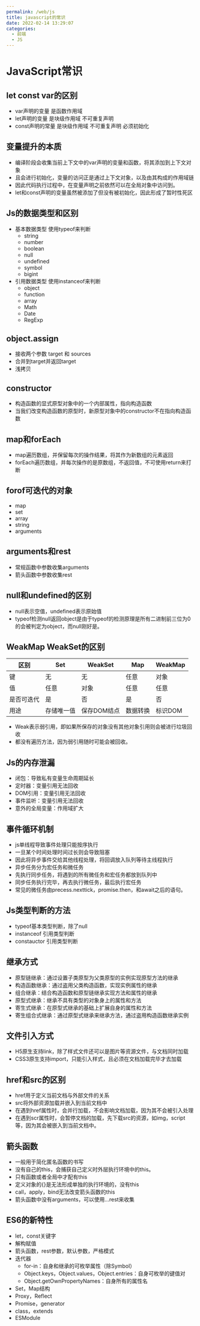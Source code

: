 ```yaml
---
permalink: /web/js
title: javascript的常识
date: 2022-02-14 13:29:07
categories: 
  - 前端
  - JS
---
```


# JavaScript常识

## let const var的区别

- var声明的变量 是函数作用域
- let声明的变量 是块级作用域 不可重复声明
- const声明的常量 是块级作用域 不可重复声明 必须初始化

## 变量提升的本质

- 编译阶段会收集当前上下文中的var声明的变量和函数，将其添加到上下文对象
- 且会进行初始化，变量的访问正是通过上下文对象，以及由其构成的作用域链
- 因此代码执行过程中，在变量声明之前依然可以在全局对象中访问到。
- let和const声明的变量虽然被添加了但没有被初始化，因此形成了暂时性死区

## Js的数据类型和区别

- 基本数据类型 使用typeof来判断
  - string  
  - number
  - boolean
  - null
  - undefined
  - symbol
  - bigint
- 引用数据类型 使用instanceof来判断
  - object
  - function
  - array
  - Math
  - Date
  - RegExp

## object.assign

- 接收两个参数 target 和 sources
- 合并到target并返回target
- 浅拷贝

## constructor

- 构造函数的显式原型对象中的一个内部属性，指向构造函数
- 当我们改变构造函数的原型时，新原型对象中的constructor不在指向构造函数

## map和forEach

- map遍历数组，并保留每次的操作结果，将其作为新数组的元素返回
- forEach遍历数组，并每次操作的是原数组，不返回值，不可使用return来打断

## forof可迭代的对象

- map
- set
- array
- string
- arguments

## arguments和rest

- 常规函数中参数收集arguments
- 箭头函数中参数收集rest

## null和undefined的区别

- null表示空值，undefined表示原始值
- typeof检测null返回object是由于typeof的检测原理是所有二进制前三位为0的会被判定为object，而null刚好是。

## WeakMap WeakSet的区别 
|区别 |Set| WeakSet|Map| WeakMap|
|----|---|---|---|---|
|键|无|无|任意|对象|
|值|任意|对象|任意|任意|
|是否可迭代|是|否|是|否|
|用途|存储唯一值|保存DOM结点|数据转换|标识DOM|
- Weak表示弱引用，即如果所保存的对象没有其他对象引用则会被进行垃圾回收
- 都没有遍历方法，因为弱引用随时可能会被回收。

## Js的内存泄漏
- 闭包：导致私有变量生命周期延长
- 定时器：变量引用无法回收
- DOM引用：变量引用无法回收
- 事件监听：变量引用无法回收
- 意外的全局变量：作用域扩大

## 事件循环机制
- js单线程导致事件处理只能按序执行
- 一旦某个时间处理时间过长则会导致阻塞
- 因此将异步事件交给其他线程处理，将回调放入队列等待主线程执行
- 异步任务分为宏任务和微任务
- 先执行同步任务，将遇到的所有微任务和宏任务都放到队列中
- 同步任务执行完毕，再去执行微任务，最后执行宏任务
- 常见的微任务由precess.nexttick，promise.then，和await之后的语句。

## Js类型判断的方法
- typeof基本类型判断，除了null
- instanceof 引用类型判断 
- constauctor 引用类型判断

## 继承方式
- 原型链继承：通过设置子类原型为父类原型的实例实现原型方法的继承
- 构造函数继承：通过盗用父类构造函数，实现实例属性的继承
- 组合继承：结合构造函数和原型链继承实现方法和属性的继承
- 原型式继承：继承不具有类型的对象身上的属性和方法
- 寄生式继承：在原型式继承的基础上扩展自身的属性和方法
- 寄生组合式继承：通过原型式继承来继承方法，通过盗用构造函数继承实例

## 文件引入方式
- H5原生支持link，除了样式文件还可以是图片等资源文件，与文档同时加载
- CSS3原生支持import，只能引入样式，且必须在文档加载完毕才去加载

## href和src的区别
- href用于定义当前文档与外部文件的关系
- src将外部资源加载并嵌入到当前文档中
- 在遇到href属性时，会并行加载，不会影响文档加载，因为其不会被引入处理
- 在遇到scr属性时，会暂停文档的加载，先下载src的资源，如img，script等，因为其会被嵌入到当前文档中。

## 箭头函数
- 一般用于简化匿名函数的书写
- 没有自己的this，会捕获自己定义时外层执行环境中的this。
- 只有函数或者全局中才配有this
- 定义对象的{}是无法形成单独的执行环境的，没有this
- call，apply，bind无法改变箭头函数的this
- 箭头函数中没有arguments，可以使用...rest来收集

## ES6的新特性
- let，const关键字
- 解构赋值
- 箭头函数，rest参数，默认参数，严格模式
- 迭代器
  - for-in：自身和继承的可枚举属性（除Symbol）
  - Object.keys，Object.values，Object.entries：自身可枚举的键值对
  - Object.getOwnPropertyNames：自身所有的属性名
- Set，Map结构
- Proxy，Reflect
- Promise，generator
- class，extends
- ESModule  